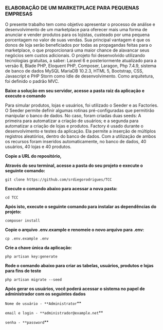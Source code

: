 ### ELABORAÇÃO DE UM MARKETPLACE PARA PEQUENAS EMPRESAS

O presente trabalho tem como objetivo apresentar o processo de análise e desenvolvimento de um marketplace para oferecer mais uma forma de anunciar e vender produtos para os lojistas, custeado por uma pequena porcentagem no valor de suas vendas. Sua principal vantagem é que os donos de loja serão beneficiados por todas as propagandas feitas para o marketplace, o que proporcionará uma maior chance de alavancar seus negócios sem custos adicionais. 
O projeto foi  desenvolvido utilizando tecnologias gratuitas, a saber: Laravel 6 e posteriormente atualizado para a versão 8, Blade PHP, Eloquent PHP, Composer, Laragon, Php 7.4.9, sistema de banco de dados MySQL MariaDB 10.2.3, HTML 5, Bootstrap, CSS, Javascript e  PHP Storm como Idle de desenvolvimento. Como arquitetura, foi definido o padrão MVC.


**Baixe a solução em seu servidor, acesse a pasta raiz da aplicação e execute o comando**

Para simular produtos, lojas e usuários, foi utilizado o Seeder e as Factories. 
O Seeder permite definir algumas rotinas pré-configuradas que permitirão manipular o banco de dados. No caso, foram criadas duas seeds: A primeira para automatizar a criação de usuários; e a segunda para automatizar a criação de lojas e produtos.
Factory é usado durante o desenvolvimento e testes da aplicação. Ela permite a inserção de múltiplos registros aleatórios, dentro do banco de dados.
Com a utilização de ambos os recursos foram inseridos automaticamente, no banco de dados, 40 usuários, 40 lojas e 40 produtos.


**Copie a URL do repositório,** 

**Através do seu terminal, acesse a pasta do seu projeto e execute o seguinte comando:**

`git clone https://github.com/srdiegorodrigues/TCC`

**Execute o comando abaixo para acessar a nova pasta:**

 `cd TCC`

**Após isto, execute o seguinte comando para instalar as dependências do projeto:**

 `composer install`

**Copie o arquivo .env.example e renomeie o novo arquivo para .env:**

`cp .env.example .env`

**Crie a chave única da aplicação:**

`php artisan key:generate`

**Rode o comando abaixo para criar as tabelas, usuários, produtos e lojas para fins de teste**

`php artisan migrate --seed`

**Após gerar os usuários, você poderá acessar o sistema no papel de administrador com os seguintes dados**

`Nome de usuário - **Administrator`**

`email e login - **administrador@example.net`**

`senha - **password`**
